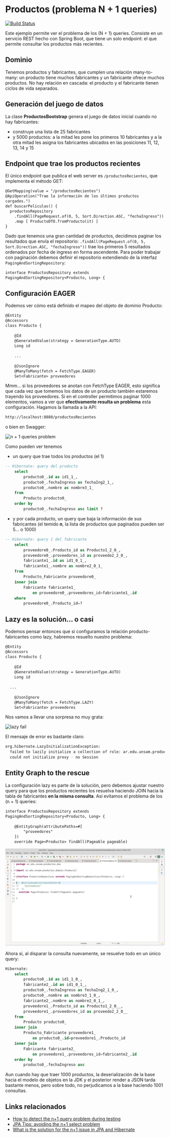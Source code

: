 
# Productos (problema N + 1 queries)

[![Build Status](https://travis-ci.com/uqbar-project/eg-productos-springboot.svg?branch=master)](https://travis-ci.com/uqbar-project/eg-productos-springboot)

Este ejemplo permite ver el problema de los (N + 1) queries. Consiste en un servicio REST hecho con Spring Boot, que tiene un solo endpoint: el que permite consultar los productos más recientes.

## Dominio

Tenemos productos y fabricantes, que cumplen una relación many-to-many: un producto tiene muchos fabricantes y un fabricante ofrece muchos productos. No hay relación en cascada: el producto y el fabricante tienen ciclos de vida separados.

## Generación del juego de datos

La clase **ProductosBootstrap** genera el juego de datos inicial cuando no hay fabricantes:

- construye una lista de 25 fabricantes
- y 5000 productos: a la mitad les pone los primeros 10 fabricantes y a la otra mitad les asigna los fabricantes ubicados en las posiciones 11, 12, 13, 14 y 15
  
## Endpoint que trae los productos recientes

El único endpoint que publica el web server es `/productosRecientes`, que implementa el método GET:

```xtend
@GetMapping(value = "/productosRecientes")
@ApiOperation("Trae la información de los últimos productos cargados.")
def buscarPeliculas() {
  productosRepository
    .findAll(PageRequest.of(0, 5, Sort.Direction.ASC, "fechaIngreso"))
    .map [ ProductoDTO.fromProducto(it) ]
}
```

Dado que tenemos una gran cantidad de productos, decidimos paginar los resultados que envía el repositorio: `.findAll(PageRequest.of(0, 5, Sort.Direction.ASC, "fechaIngreso"))` trae los primeros 5 resultados ordenados por fecha de ingreso en forma ascendente. Para poder trabajar con paginación debemos definir el repositorio extendiendo de la interfaz `PagingAndSortingRepository`:

```xtend
interface ProductosRepository extends PagingAndSortingRepository<Producto, Long> {
```

## Configuración EAGER 

Podemos ver cómo está definido el mapeo del objeto de dominio Producto:

```xtend
@Entity
@Accessors
class Producto {
	
	@Id
	@GeneratedValue(strategy = GenerationType.AUTO)
	Long id
	
	...
	
	@JsonIgnore
	@ManyToMany(fetch = FetchType.EAGER)
	Set<Fabricante> proveedores
```

Mmm... si los proveedores se anotan con FetchType EAGER, esto significa que cada vez que tomemos los datos de un producto también estaremos trayendo los proveedores. Si en el controller permitimos paginar 1000 elementos, vamos a ver que **efectivamente resulta un problema** esta configuración. Hagamos la llamada a la API:

```bash
http://localhost:8080/productosRecientes
```

o bien en Swagger:

![n + 1 queries problem](./images/nplusone.gif)


Como pueden ver tenemos

- un query que trae todos los productos (el 1)

```sql
-- Hibernate: query del producto  
    select
        producto0_.id as id1_1_,
        producto0_.fechaIngreso as fechaIng2_1_,
        producto0_.nombre as nombre3_1_ 
    from
        Producto producto0_ 
    order by
        producto0_.fechaIngreso asc limit ?
```

- y por cada producto, un query que baja la información de sus fabricantes (el temido **n**, la lista de productos que paginados pueden ser 5... o 1000)

```sql
-- Hibernate: query 1 del fabricante 
    select
        proveedore0_.Producto_id as Producto1_2_0_,
        proveedore0_.proveedores_id as proveedo2_2_0_,
        fabricante1_.id as id1_0_1_,
        fabricante1_.nombre as nombre2_0_1_ 
    from
        Producto_Fabricante proveedore0_ 
    inner join
        Fabricante fabricante1_ 
            on proveedore0_.proveedores_id=fabricante1_.id 
    where
        proveedore0_.Producto_id=?
```

## Lazy es la solución... o casi 

Podemos pensar entonces que si configuramos la relación producto-fabricantes como lazy, habremos resuelto nuestro problema:

```xtend
@Entity
@Accessors
class Producto {
	
	@Id
	@GeneratedValue(strategy = GenerationType.AUTO)
	Long id
	
  ...

	@JsonIgnore
	@ManyToMany(fetch = FetchType.LAZY)
	Set<Fabricante> proveedores
```

Nos vamos a llevar una sorpresa no muy grata:

![lazy fail](./images/lazyFail.gif)

El mensaje de error es bastante claro:

```bash
org.hibernate.LazyInitializationException: 
  failed to lazily initialize a collection of role: ar.edu.unsam.productos.domain.Producto.proveedores,
  could not initialize proxy - no Session
```

## Entity Graph to the rescue

La configuración lazy es parte de la solución, pero debemos ajustar nuestro query para que los productos recientes los resuelva haciendo JOIN hacia la tabla de fabricantes **en la misma consulta**. Así evitamos el problema de los (n + 1) queries:

```xtend
interface ProductosRepository extends PagingAndSortingRepository<Producto, Long> {

	@EntityGraph(attributePaths=#[
		"proveedores" 
	])
	override Page<Producto> findAll(Pageable pageable)
```

![solution](./images/solution.gif)

Ahora sí, al disparar la consulta nuevamente, se resuelve todo en un único query:

```sql
Hibernate: 
    select
        producto0_.id as id1_1_0_,
        fabricante2_.id as id1_0_1_,
        producto0_.fechaIngreso as fechaIng2_1_0_,
        producto0_.nombre as nombre3_1_0_,
        fabricante2_.nombre as nombre2_0_1_,
        proveedore1_.Producto_id as Producto1_2_0__,
        proveedore1_.proveedores_id as proveedo2_2_0__ 
    from
        Producto producto0_ 
    inner join
        Producto_Fabricante proveedore1_ 
            on producto0_.id=proveedore1_.Producto_id 
    inner join
        Fabricante fabricante2_ 
            on proveedore1_.proveedores_id=fabricante2_.id 
    order by
        producto0_.fechaIngreso asc
```

Aun cuando hay que traer 1000 productos, la deserialización de la base hacia el modelo de objetos en la JDK y el posterior render a JSON tarda bastante menos, pero sobre todo, no perjudicamos a la base haciendo 1001 consultas.

## Links relacionados

- [How to detect the n+1 query problem during testing](https://vladmihalcea.com/how-to-detect-the-n-plus-one-query-problem-during-testing/)
- [JPA Tips: avoiding the n+1 select problem](https://www.javacodegeeks.com/2018/04/jpa-tips-avoiding-the-n-1-select-problem.html)
- [What is the solution for the n+1 issue in JPA and Hibernate](https://stackoverflow.com/questions/32453989/what-is-the-solution-for-the-n1-issue-in-jpa-and-hibernate)


